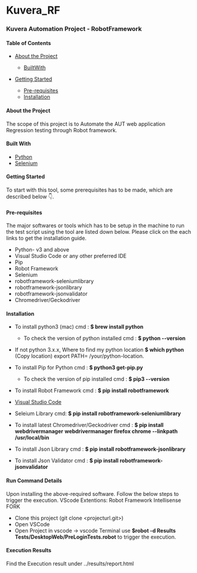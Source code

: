 # Kuvera_RF
### Kuvera Automation Project - RobotFramework

#### Table of Contents

* [About the Project](https://github.com/MoolyaSoftwareTesting/Kuvera_RF/blob/KU_RF_PE_PHASE1/README.md#about-the-project)
     * [BuiltWith](http://github.com)
* [Getting Started](http://github.com) 

    * [Pre-requisites](http://github.com)
    * [Installation](http://github.com)
    
    
    
 #### About the Project
 
 The scope of this project is to Automate the AUT web application Regression testing through Robot framework.
   
 #### Built With
 
 * [Python](https://www.python.org/)
 * [Selenium](https://www.selenium.dev/)
 
 #### Getting Started
 To start with this tool, some prerequisites has to be made, which are described below 👇.
 
 #### Pre-requisites
 The major softwares or tools which has to be setup in the machine to run the test script using the tool are listed down below. Please click on the each links to get the    installation guide.
 
 *  Python- v3 and above 
 *  Visual Studio Code or any other preferred IDE 
 *  Pip
 *  Robot Framework
 *  Selenium
 *  robotframework-seleniumlibrary
 *  robotframework-jsonlibrary
 *  robotframework-jsonvalidator
 *  Chromedriver/Geckodriver
 
 #### Installation
 
 * To install python3 (mac)
   cmd : **$ brew install python** 
   
     * To check the version of python installed
       cmd : **$ python --version**
       
 * If not python 3.x.x, Where to find my python location
   **$ which python**
   (Copy location)
   export PATH= /your/python-location.
*  To install Pip for Python
   cmd : **$ python3 get-pip.py**
     * To check the version of pip installed 
       cmd : **$ pip3 --version**
       
*  To install Robot Framework
   cmd : **$ pip install robotframework**  
* [Visual Studio Code](https://code.visualstudio.com/download)
   
* Seleium Library
  cmd: **$ pip install robotframework-seleniumlibrary**
  
* To install latest Chromedriver/Geckodriver
  cmd : **$ pip install webdrivermanager**
        **webdrivermanager firefox chrome --linkpath /usr/local/bin**
        
* To install Json Library
  cmd : **$ pip install robotframework-jsonlibrary**
  
* To install Json Validator
  cmd : **$ pip install robotframework-jsonvalidator**
  
#### Run Command Details

  Upon installing the above-required software. Follow the below steps to trigger the execution.
  VScode Extentions: Robot Framework Intellisense FORK
  * Clone this project (git clone <projecturl.git>)
  * Open VSCode
  * Open Project in vscode -> vscode Terminal 
   use **$robot -d Results  Tests/DesktopWeb/PreLoginTests.robot** to trigger the execution.
    
 #### Execution Results 
 Find the Execution result under ../results/report.html
  
        
        
        
        


   

   
   
                           
   
    
 
 
 

